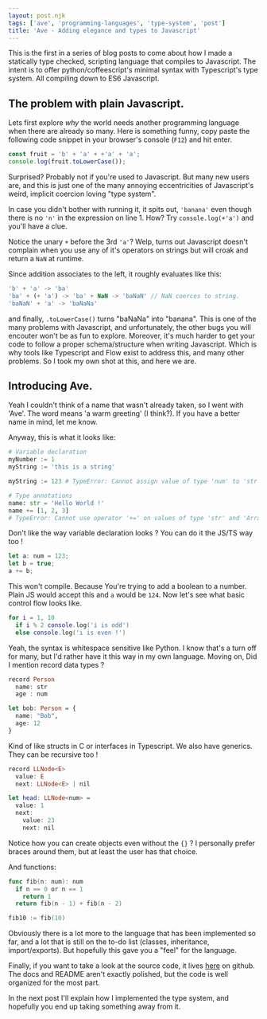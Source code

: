 ```yaml
---
layout: post.njk
tags: ['ave', 'programming-languages', 'type-system', 'post']
title: 'Ave - Adding elegance and types to Javascript'
---
```


This is the first in a series of blog posts to come about how I made a statically type checked, scripting
language that compiles to Javascript. The intent is to offer python/coffeescript's minimal syntax
with Typescript's type system. All compiling down to ES6 Javascript.

## The problem with plain Javascript.

Lets first explore _why_ the world needs another programming language when there are already so many.
Here is something funny, copy paste the following code snippet in your browser's console (`F12`) and
hit enter.

```js
const fruit = 'b' + 'a' + +'a' + 'a';
console.log(fruit.toLowerCase());
```

Surprised?
Probably not if you're used to Javascript. But many new users are, and this is just one of the many annoying eccentricities
of Javascript's weird, implicit coercion loving "type system".

In case you didn't bother with running it, it spits out, `'banana'` even though there is no `'n'` in the expression on line 1.
How? Try `console.log(+'a')` and you'll have a clue.

Notice the unary `+` before the 3rd `'a'`? Welp, turns out Javascript doesn't complain when you use any of it's operators on
strings but will croak and return a `NaN` at runtime.

Since addition associates to the left, it roughly evaluates like this:

```js
'b' + 'a' -> 'ba'
'ba' + (+ 'a') -> 'ba' + NaN -> 'baNaN' // NaN coerces to string.
'baNaN' + 'a' -> 'baNaNa'
```

and finally, `.toLowerCase()` turns "baNaNa" into "banana". This is one of the many problems with Javascript,
and unfortunately, the other bugs you will encouter won't be as fun to explore. Moreover, it's much harder to get your code to
follow a proper schema/structure when writing Javascript. Which is why tools like Typescript and Flow exist to address this, and many other
problems. So I took my own shot at this, and here we are.

## Introducing Ave.

Yeah I couldn't think of a name that wasn't already taken, so I went with 'Ave'. The word means 'a warm greeting' (I think?).
If you have a better name in mind, let me know.

Anyway, this is what it looks like:

```py
# Variable declaration
myNumber := 1
myString := 'this is a string'

myString := 123 # TypeError: Cannot assign value of type 'num' to 'str'.

# Type annotations
name: str = 'Hello World !'
name += [1, 2, 3]
# TypeError: Cannot use operator '+=' on values of type 'str' and 'Array<num>'
```

Don't like the way variable declaration looks ? You can do it the JS/TS way too !

```ts
let a: num = 123;
let b = true;
a += b;
```

This won't compile. Because You're trying to add a boolean to a number.
Plain JS would accept this and `a` would be `124`. Now let's see what basic control flow looks like.

```lua
for i = 1, 10
  if i % 2 console.log('i is odd')
  else console.log('i is even !')
```

Yeah, the syntax is whitespace sensitive like Python. I know that's a turn off for many, but I'd
rather have it this way in my own language. Moving on,
Did I mention record data types ?

```hs
record Person
  name: str
  age : num

let bob: Person = {
  name: "Bob",
  age: 12
}
```

Kind of like structs in C or interfaces in Typescript.
We also have generics.
They can be recursive too !

```hs
record LLNode<E>
  value: E
  next: LLNode<E> | nil

let head: LLNode<num> =
  value: 1
  next:
    value: 23
    next: nil
```

Notice how you can create objects even without the `{}` ? I personally prefer braces around them,
but at least the user has that choice.

And functions:

```go
func fib(n: num): num
  if n == 0 or n == 1
    return 1
  return fib(n - 1) + fib(n - 2)

fib10 := fib(10)
```

Obviously there is a lot more to the language that has been implemented so far,
and a lot that is still on the to-do list (classes, inheritance, import/exports). But hopefully
this gave you a "feel" for the language.

Finally, if you want to take a look at the source code, it lives [here](https://github.com/srijan-paul/AveTS) on github.
The docs and README aren't exactly polished, but the code is well organized for the most part.

In the next post I'll explain how I implemented the type system, and hopefully you end up taking something away from it.
